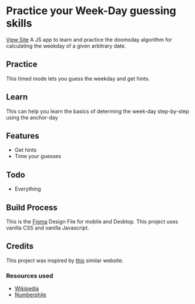 # Practice your Week-Day guessing skills

[View Site](https://guesstheday.netlify.app/)
A JS app to learn and practice the doomsday algorithm for calculating the weekday of a given arbitrary date.

## Practice

This timed mode lets you guess the weekday and get hints.

## Learn

This can help you learn the basics of determing the week-day step-by-step using the anchor-day

## Features

- Get hints
- Time your guesses

## Todo

- Everything

## Build Process

This is the [Figma](https://www.figma.com/file/V6Q3XUSIUQgdeRb27rovpj/Weekday?t=BKl0raIGf2HUVipj-1) Design File for mobile and Desktop.
This project uses vanilla CSS and vanilla Javascript.

## Credits

This project was inspired by [this](https://grantas33.github.io/Doomsday-algorithm-practice/) similar website.

### Resources used

- [Wikipedia](https://en.wikipedia.org/wiki/Doomsday_rule)
- [Numberphile](https://www.youtube.com/watch?v=z2x3SSBVGJU)
